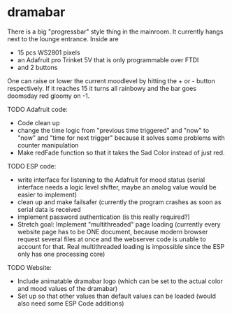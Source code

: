 # dramabar


There is a big "progressbar" style thing in the mainroom.
It currently hangs next to the lounge entrance.
Inside are 
 - 15 pcs WS2801 pixels
 - an Adafruit pro Trinket 5V that is only programmable over FTDI 
 - and 2 buttons

One can raise or lower the current moodlevel by hitting the + or - button respectively.
If it reaches 15 it turns all rainbowy and the bar goes doomsday red gloomy on -1.

TODO Adafruit code:
- Code clean up
- change the time logic from "previous time triggered" and "now" to "now" and "time for next trigger" because it solves some problems with counter manipulation
- Make redFade function so that it takes the Sad Color instead of just red.

TODO ESP code:
- write interface for listening to the Adafruit for mood status (serial interface needs a logic level shifter, maybe an analog value would be easier to implement)
- clean up and make failsafer (currently the program crashes as soon as serial data is received
- implement password authentication (is this really required?)
- Stretch goal: Implement "multithreaded" page loading (currently every website page has to be ONE document, because modern browser request several files at once and the webserver code is unable to account for that. Real multithreaded loading is impossible since the ESP only has one processing core)

TODO Website:
- Include animatable dramabar logo (which can be set to the actual color and mood values of the dramabar)
- Set up so that other values than default values can be loaded (would also need some ESP Code additions)
